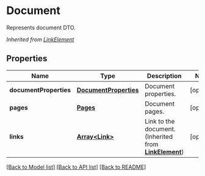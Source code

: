 # Document
Represents document DTO.

*Inherited from [LinkElement](LinkElement.md)*
## Properties
Name | Type | Description | Notes
------------ | ------------- | ------------- | -------------
**documentProperties** | [**DocumentProperties**](DocumentProperties.md) | Document properties. | [optional]
**pages** | [**Pages**](Pages.md) | Document pages. | [optional]
**links** | [**Array&lt;Link&gt;**](Link.md) | Link to the document. (Inherited from **[LinkElement](LinkElement.md)**) | [optional]
[[Back to Model list]](../README.md#documentation-for-models) [[Back to API list]](../README.md#documentation-for-api-endpoints) [[Back to README]](../README.md)

